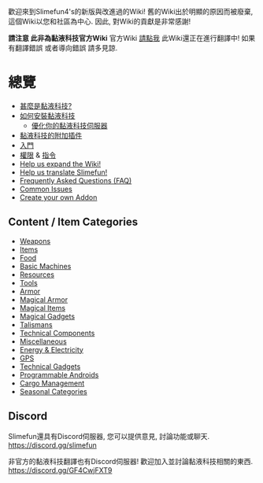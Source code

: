 歡迎來到Slimefun4's的新版與改進過的Wiki!
舊的Wiki出於明顯的原因而被廢棄, 這個Wiki以您和社區為中心.
因此, 對Wiki的貢獻是非常感謝!

**請注意 此非為黏液科技官方Wiki** 官方Wiki [請點我](https://github.com/Slimefun/Slimefun4)
此Wiki還正在進行翻譯中! 如果有翻譯錯誤 或者導向錯誤 請多見諒.

# 總覽

* [甚麼是黏液科技?](https://github.com/xMikux/Slimefun4/wiki/Slimefun-in-a-nutshell)
* [如何安裝黏液科技](https://github.com/xMikux/Slimefun4/wiki/Installing-Slimefun)
  * [優化你的黏液科技伺服器](https://github.com/xMikux/Slimefun4/wiki/Server-Optimizations)
* [黏液科技的附加插件](https://github.com/xMikux/Slimefun4/wiki/Addons)
* [入門](https://github.com/xMikux/Slimefun4/wiki/Getting-Started)
* [權限](https://github.com/xMikux/Slimefun4/wiki/Permissions) & [指令](https://github.com/xMikux/Slimefun4/wiki/Commands)
* [Help us expand the Wiki!](https://github.com/xMikux/Slimefun4/wiki/Expanding-the-Wiki)
* [Help us translate Slimefun!](https://github.com/xMikux/Slimefun4/wiki/Translating-Slimefun)
* [Frequently Asked Questions (FAQ)](https://github.com/xMikux/Slimefun4/wiki/FAQ)
* [Common Issues](https://github.com/xMikux/Slimefun4/wiki/Common-Issues)
* [Create your own Addon](https://github.com/xMikux/Slimefun4/wiki/Developer-Guide)

## Content / Item Categories

* [Weapons](https://github.com/xMikux/Slimefun4/wiki/Weapons)
* [Items](https://github.com/xMikux/Slimefun4/wiki/Items)
* [Food](https://github.com/xMikux/Slimefun4/wiki/Food)
* [Basic Machines](https://github.com/xMikux/Slimefun4/wiki/Basic-Machines)
* [Resources](https://github.com/xMikux/Slimefun4/wiki/Resources)
* [Tools](https://github.com/xMikux/Slimefun4/wiki/Tools)
* [Armor](https://github.com/xMikux/Slimefun4/wiki/Armor)
* [Magical Armor](https://github.com/xMikux/Slimefun4/wiki/Magical-Armor)
* [Magical Items](https://github.com/xMikux/Slimefun4/wiki/Magical-Items)
* [Magical Gadgets](https://github.com/xMikux/Slimefun4/wiki/Magical-Gadgets)
* [Talismans](https://github.com/xMikux/Slimefun4/wiki/Talismans)
* [Technical Components](https://github.com/xMikux/Slimefun4/wiki/Technical-Components)
* [Miscellaneous](https://github.com/xMikux/Slimefun4/wiki/Miscellaneous-Items)
* [Energy & Electricity](https://github.com/xMikux/Slimefun4/wiki/Electric-Machines)
* [GPS](https://github.com/xMikux/Slimefun4/wiki/GPS)
* [Technical Gadgets](https://github.com/xMikux/Slimefun4/wiki/Technical-Gadgets)
* [Programmable Androids](https://github.com/xMikux/Slimefun4/wiki/Androids)
* [Cargo Management](https://github.com/xMikux/Slimefun4/wiki/Cargo-Management)
* [Seasonal Categories](https://github.com/xMikux/Slimefun4/wiki/Seasonal-Categories)

## Discord

Slimefun還具有Discord伺服器, 您可以提供意見, 討論功能或聊天.
<https://discord.gg/slimefun>

非官方的黏液科技翻譯也有Discord伺服器! 歡迎加入並討論黏液科技相關的東西.
<https://discord.gg/GF4CwjFXT9>
